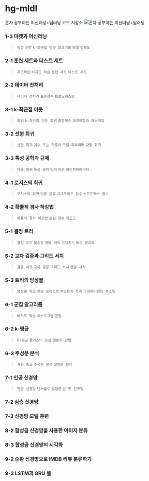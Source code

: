 # hg-mldl
혼자 공부하는 머신러닝+딥러닝 코드 저장소
![혼자 공부하는 머신러닝+딥러닝](https://github.com/rickiepark/hg-mldl/raw/master/cover.png)
### 1-3 마켓과 머신러닝
> `특성` `훈련` `k-최근접 이웃 알고리즘` `모델` `정확도` 
### 2-1 훈련 세트와 테스트 세트
> `지도학습` `비지도 학습` `훈련 세트` `테스트 세트`
### 2-2 데이터 전처리
> `데이터 전처리` `표준점수` `브로드캐스팅`
### 3-1 k-최근접 이웃
> `회귀` `k-최근접 이웃 회귀` `결정계수` `과대적합과 과소적합`
### 3-2 선형 회귀
> `선형 회귀` `계수 또는 가중치` `모델 파라미터` `다항 회귀`
### 3-3 특성 공학과 규제 
> `다중 회귀` `특성 공학` `릿지` `라쏘` `하이퍼파라미터`
### 4-1 로지스틱 회귀
> `로지스틱 회귀` `다중 분류` `시그모이드 함수` `소프트맥스 함수`
### 4-2 확률적 경사 하강법
> `확률적 경사 하강법` `손실 함수` `에포크`
### 5-1 결정 트리
> `결정 트리` `불순도` `정보 이득` `가지치기` `특성 중요도`
### 5-2 교차 검증과 그리드 서치
> `검증 세트` `교차 검증` `그리드 서치` `랜덤 서치`
### 5-3 트리의 앙상블
> `앙상블 학습` `랜덤 포레스트` `엑스트라 트리` `그레이디언트 부스팅`
### 6-1 군집 알고리즘
> `비지도 학습` `히스토그램` `군집`
### 6-2 k-평균
> `k-평균` `클러스터 중심` `엘보우 방법`
### 6-3 주성분 분석
> `차원 축소` `주성분 분석` `설명된 분산`
### 7-1 인공 신경망
> `인공 신경망` `텐서플로` `밀집층` `원-핫 인코딩`
### 7-2 심층 신경망
### 7-3 신경망 모델 훈련
### 8-2 합성곱 신경망을 사용한 이미지 분류
### 8-3 합성곱 신경망의 시각화
### 9-2 순환 신경망으로 IMDB 리뷰 분류하기
### 9-3 LSTM과 GRU 셀
